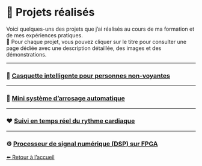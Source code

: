# 🚀 Projets réalisés


Voici quelques-uns des projets que j’ai réalisés au cours de ma formation et de mes expériences pratiques.  
📝 Pour chaque projet, vous pouvez cliquer sur le titre pour consulter une page dédiée avec une description détaillée, des images et des démonstrations.


---

### 🧢 [Casquette intelligente pour personnes non-voyantes](casquette.md)

---

### 🌱 [Mini système d’arrosage automatique](arrosage.md)

---

### ❤️ [Suivi en temps réel du rythme cardiaque](rythme_car.md)

---

### ⚙️ [Processeur de signal numérique (DSP) sur FPGA](dsp.md)





[⬅️ Retour à l’accueil](index.md)

